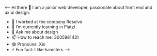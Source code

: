 <-- Hi there 👋
I am a junior web developer, passionate about front end and ux ui design.
- 🔭 I worked at the company Resolve
- 🌱 I’m currently learning in Platzi
- 💬 Ask me about design
- 📫 How to reach me: 3005981431
- 😄 Pronouns: Xio
- ⚡ Fun fact: I like hamsters
-->
